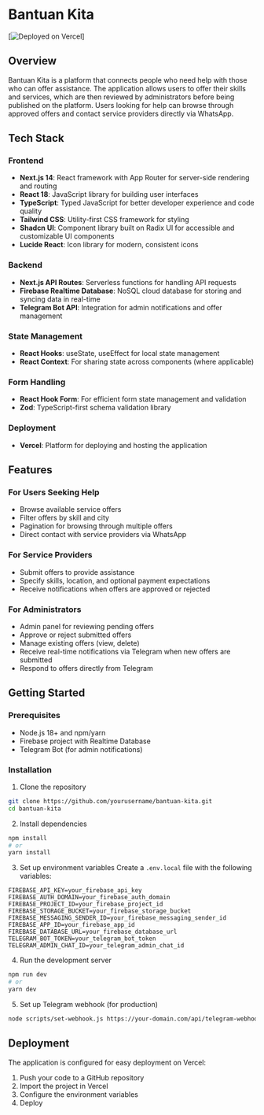 # Bantuan Kita

[![Deployed on Vercel](https://img.shields.io/badge/Deployed%20on-Vercel-black?style=for-the-badge&logo=vercel)]

## Overview

Bantuan Kita is a platform that connects people who need help with those who can offer assistance. The application allows users to offer their skills and services, which are then reviewed by administrators before being published on the platform. Users looking for help can browse through approved offers and contact service providers directly via WhatsApp.

## Tech Stack

### Frontend
- **Next.js 14**: React framework with App Router for server-side rendering and routing
- **React 18**: JavaScript library for building user interfaces
- **TypeScript**: Typed JavaScript for better developer experience and code quality
- **Tailwind CSS**: Utility-first CSS framework for styling
- **Shadcn UI**: Component library built on Radix UI for accessible and customizable UI components
- **Lucide React**: Icon library for modern, consistent icons

### Backend
- **Next.js API Routes**: Serverless functions for handling API requests
- **Firebase Realtime Database**: NoSQL cloud database for storing and syncing data in real-time
- **Telegram Bot API**: Integration for admin notifications and offer management

### State Management
- **React Hooks**: useState, useEffect for local state management
- **React Context**: For sharing state across components (where applicable)

### Form Handling
- **React Hook Form**: For efficient form state management and validation
- **Zod**: TypeScript-first schema validation library

### Deployment
- **Vercel**: Platform for deploying and hosting the application

## Features

### For Users Seeking Help
- Browse available service offers
- Filter offers by skill and city
- Pagination for browsing through multiple offers
- Direct contact with service providers via WhatsApp

### For Service Providers
- Submit offers to provide assistance
- Specify skills, location, and optional payment expectations
- Receive notifications when offers are approved or rejected

### For Administrators
- Admin panel for reviewing pending offers
- Approve or reject submitted offers
- Manage existing offers (view, delete)
- Receive real-time notifications via Telegram when new offers are submitted
- Respond to offers directly from Telegram

## Getting Started

### Prerequisites
- Node.js 18+ and npm/yarn
- Firebase project with Realtime Database
- Telegram Bot (for admin notifications)

### Installation

1. Clone the repository
```bash
git clone https://github.com/yourusername/bantuan-kita.git
cd bantuan-kita
```

2. Install dependencies
```bash
npm install
# or
yarn install
```

3. Set up environment variables
Create a `.env.local` file with the following variables:
```
FIREBASE_API_KEY=your_firebase_api_key
FIREBASE_AUTH_DOMAIN=your_firebase_auth_domain
FIREBASE_PROJECT_ID=your_firebase_project_id
FIREBASE_STORAGE_BUCKET=your_firebase_storage_bucket
FIREBASE_MESSAGING_SENDER_ID=your_firebase_messaging_sender_id
FIREBASE_APP_ID=your_firebase_app_id
FIREBASE_DATABASE_URL=your_firebase_database_url
TELEGRAM_BOT_TOKEN=your_telegram_bot_token
TELEGRAM_ADMIN_CHAT_ID=your_telegram_admin_chat_id
```

4. Run the development server
```bash
npm run dev
# or
yarn dev
```

5. Set up Telegram webhook (for production)
```bash
node scripts/set-webhook.js https://your-domain.com/api/telegram-webhook
```

## Deployment

The application is configured for easy deployment on Vercel:

1. Push your code to a GitHub repository
2. Import the project in Vercel
3. Configure the environment variables
4. Deploy

